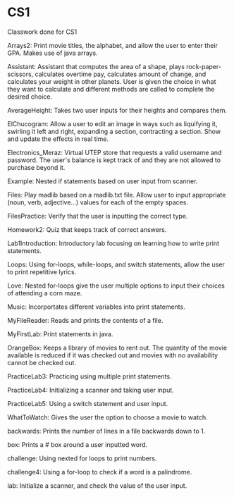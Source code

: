 # CS1
Classwork done for CS1

Arrays2: Print movie titles, the alphabet, and allow the user to enter their GPA. Makes use of java arrays.

Assistant: Assistant that computes the area of a shape, plays rock-paper-scissors, calculates overtime pay, calculates amount of change, and calculates your weight in other planets. User is given the choice in what they want to calculate and different methods are called to complete the desired choice.

AverageHeight: Takes two user inputs for their heights and compares them.

ElChucogram: Allow a user to edit an image in ways such as liquifying it, swirling it left and right, expanding a section, contracting a section. Show and update the effects in real time.

Electronics_Meraz: Virtual UTEP store that requests a valid username and password. The user's balance is kept track of and they are not allowed to purchase beyond it.

Example: Nested if statements based on user input from scanner.

Files: Play madlib based on a madlib.txt file. Allow user to input appropriate (noun, verb, adjective...) values for each of the empty spaces. 

FilesPractice: Verify that the user is inputting the correct type.

Homework2: Quiz that keeps track of correct answers.

Lab1Introduction: Introductory lab focusing on learning how to write print statements.

Loops: Using for-loops, while-loops, and switch statements, allow the user to print repetitive lyrics.

Love: Nested for-loops give the user multiple options to input their choices of attending a corn maze.

Music: Incorportates different variables into print statements.

MyFileReader: Reads and prints the contents of a file.

MyFirstLab: Print statements in java.

OrangeBox: Keeps a library of movies to rent out. The quantity of the movie available is reduced if it was checked out and movies with no availability cannot be checked out.

PracticeLab3: Practicing using multiple print statements.

PracticeLab4: Initializing a scanner and taking user input.

PracticeLab5: Using a switch statement and user input.

WhatToWatch: Gives the user the option to choose a movie to watch.

backwards: Prints the number of lines in a file backwards down to 1.

box: Prints a # box around a user inputted word.

challenge: Using nexted for loops to print numbers.

challenge4: Using a for-loop to check if a word is a palindrome.

lab: Initialize a scanner, and check the value of the user input.
